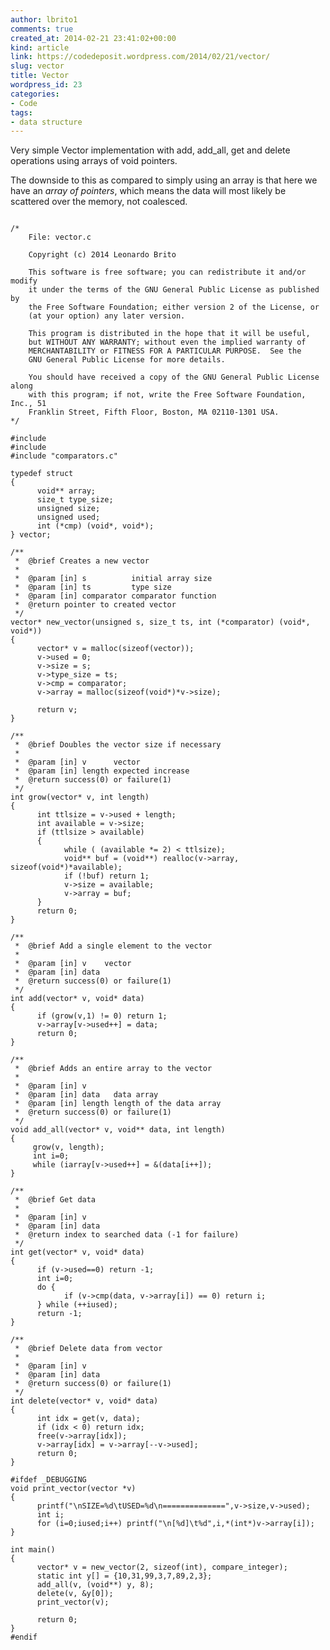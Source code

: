 ```yaml
---
author: lbrito1
comments: true
created_at: 2014-02-21 23:41:02+00:00
kind: article
link: https://codedeposit.wordpress.com/2014/02/21/vector/
slug: vector
title: Vector
wordpress_id: 23
categories:
- Code
tags:
- data structure
---
```


Very simple Vector implementation with add, add_all, get and delete operations using arrays of void pointers.

The downside to this as compared to simply using an array is that here we have an _array of pointers_, which means the data will most likely be scattered over the memory, not coalesced.

<!-- more -->

<pre><code class="language-c">
/*
    File: vector.c

    Copyright (c) 2014 Leonardo Brito <lbrito@gmail.com>

    This software is free software; you can redistribute it and/or modify
    it under the terms of the GNU General Public License as published by
    the Free Software Foundation; either version 2 of the License, or
    (at your option) any later version.

    This program is distributed in the hope that it will be useful,
    but WITHOUT ANY WARRANTY; without even the implied warranty of
    MERCHANTABILITY or FITNESS FOR A PARTICULAR PURPOSE.  See the
    GNU General Public License for more details.

    You should have received a copy of the GNU General Public License along
    with this program; if not, write the Free Software Foundation, Inc., 51
    Franklin Street, Fifth Floor, Boston, MA 02110-1301 USA.
*/

#include <stdio.h>
#include <stdlib.h>
#include "comparators.c"

typedef struct
{
      void** array;
      size_t type_size;
      unsigned size;
      unsigned used;
      int (*cmp) (void*, void*);
} vector;

/**
 *  @brief Creates a new vector
 *
 *  @param [in] s          initial array size
 *  @param [in] ts         type size
 *  @param [in] comparator comparator function
 *  @return pointer to created vector
 */
vector* new_vector(unsigned s, size_t ts, int (*comparator) (void*, void*))
{
      vector* v = malloc(sizeof(vector));
      v->used = 0;
      v->size = s;
      v->type_size = ts;
      v->cmp = comparator;
      v->array = malloc(sizeof(void*)*v->size);

      return v;
}

/**
 *  @brief Doubles the vector size if necessary
 *
 *  @param [in] v      vector
 *  @param [in] length expected increase
 *  @return success(0) or failure(1)
 */
int grow(vector* v, int length)
{
      int ttlsize = v->used + length;
      int available = v->size;
      if (ttlsize > available)
      {
            while ( (available *= 2) < ttlsize);
            void** buf = (void**) realloc(v->array, sizeof(void*)*available);
            if (!buf) return 1;
            v->size = available;
            v->array = buf;
      }
      return 0;
}

/**
 *  @brief Add a single element to the vector
 *
 *  @param [in] v    vector
 *  @param [in] data
 *  @return success(0) or failure(1)
 */
int add(vector* v, void* data)
{
      if (grow(v,1) != 0) return 1;
      v->array[v->used++] = data;
      return 0;
}

/**
 *  @brief Adds an entire array to the vector
 *
 *  @param [in] v
 *  @param [in] data   data array
 *  @param [in] length length of the data array
 *  @return success(0) or failure(1)
 */
void add_all(vector* v, void** data, int length)
{
     grow(v, length);
     int i=0;
     while (i<length) v->array[v->used++] = &(data[i++]);
}

/**
 *  @brief Get data
 *
 *  @param [in] v
 *  @param [in] data
 *  @return index to searched data (-1 for failure)
 */
int get(vector* v, void* data)
{
      if (v->used==0) return -1;
      int i=0;
      do {
            if (v->cmp(data, v->array[i]) == 0) return i;
      } while (++i<v->used);
      return -1;
}

/**
 *  @brief Delete data from vector
 *
 *  @param [in] v
 *  @param [in] data
 *  @return success(0) or failure(1)
 */
int delete(vector* v, void* data)
{
      int idx = get(v, data);
      if (idx < 0) return idx;
      free(v->array[idx]);
      v->array[idx] = v->array[--v->used];
      return 0;
}

#ifdef _DEBUGGING
void print_vector(vector *v)
{
      printf("\nSIZE=%d\tUSED=%d\n==============",v->size,v->used);
      int i;
      for (i=0;i<v->used;i++) printf("\n[%d]\t%d",i,*(int*)v->array[i]);
}

int main()
{
      vector* v = new_vector(2, sizeof(int), compare_integer);
      static int y[] = {10,31,99,3,7,89,2,3};
      add_all(v, (void**) y, 8);
      delete(v, &y[0]);
      print_vector(v);

      return 0;
}
#endif
</code></pre>
